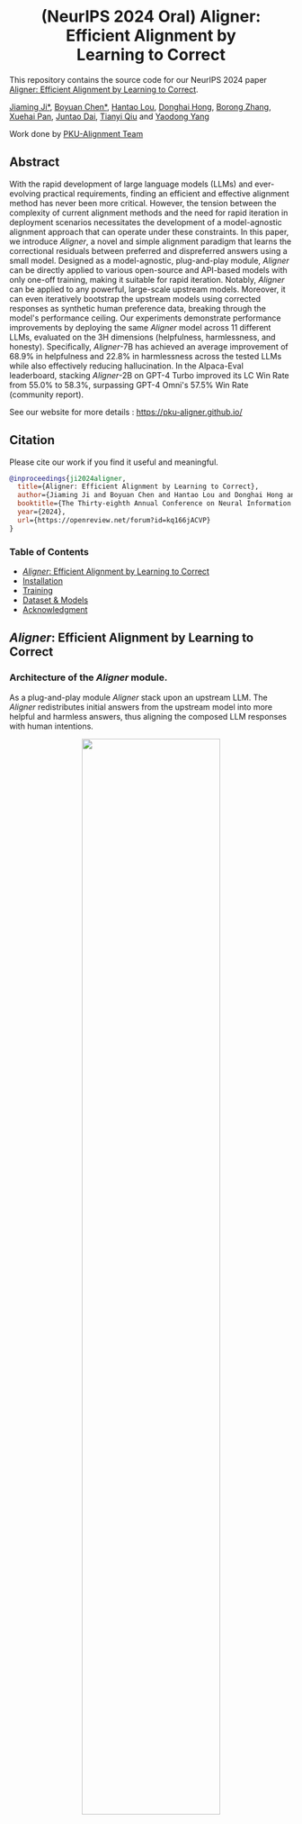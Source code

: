 <h1 align="center">(NeurIPS 2024 Oral) Aligner: Efficient Alignment by <br> Learning to Correct   </h1>

This repository contains the source code for our NeurIPS 2024 paper [Aligner: Efficient Alignment by Learning to Correct](https://arxiv.org/abs/2402.02416).


[Jiaming Ji*](https://jijiaming.com/), [Boyuan Chen*](https://cby-pku.github.io/), [Hantao Lou](https://htlou.github.io/), [Donghai Hong](https://scholar.google.com/citations?user=JQx-_5gAAAAJ), [Borong Zhang](https://github.com/muchvo), [Xuehai Pan](https://github.com/XuehaiPan), [Juntao Dai](https://scholar.google.com/citations?user=eRmX5AsAAAAJ&hl=zh-CN), [Tianyi Qiu](https://tianyiqiu.net/) and [Yaodong Yang](https://www.yangyaodong.com/)

Work done by [PKU-Alignment Team](https://github.com/PKU-Alignment)

## Abstract
With the rapid development of large language models (LLMs) and ever-evolving practical requirements, finding an efficient and effective alignment method has never been more critical. However, the tension between the complexity of current alignment methods and the need for rapid iteration in deployment scenarios necessitates the development of a model-agnostic alignment approach that can operate under these constraints. In this paper, we introduce *Aligner*, a novel and simple alignment paradigm that learns the correctional residuals between preferred and dispreferred answers using a small model.
Designed as a model-agnostic, plug-and-play module, *Aligner* can be directly applied to various open-source and API-based models with only one-off training, making it suitable for rapid iteration.
Notably, *Aligner* can be applied to any powerful, large-scale upstream models. 
Moreover, it can even iteratively bootstrap the upstream models using corrected responses as synthetic human preference data, breaking through the model's performance ceiling.
Our experiments demonstrate performance improvements by deploying the same *Aligner* model across 11 different LLMs, evaluated on the 3H dimensions (helpfulness, harmlessness, and honesty).
Specifically, *Aligner*-7B has achieved an average improvement of 68.9\% in helpfulness and 22.8\% in harmlessness across the tested LLMs while also effectively reducing hallucination.
In the Alpaca-Eval leaderboard, stacking *Aligner*-2B on GPT-4 Turbo improved its LC Win Rate from 55.0\% to 58.3\%, surpassing GPT-4 Omni's 57.5\% Win Rate (community report).

See our website for more details : https://pku-aligner.github.io/

## Citation

Please cite our work if you find it useful and meaningful.

```bibtex
@inproceedings{ji2024aligner,
  title={Aligner: Efficient Alignment by Learning to Correct},
  author={Jiaming Ji and Boyuan Chen and Hantao Lou and Donghai Hong and Borong Zhang and Xuehai Pan and Tianyi Qiu and Juntao Dai and Yaodong Yang},
  booktitle={The Thirty-eighth Annual Conference on Neural Information Processing Systems},
  year={2024},
  url={https://openreview.net/forum?id=kq166jACVP}
}
```

### Table of Contents  <!-- omit in toc -->

- [<em>Aligner</em>: Efficient Alignment by Learning to Correct](#Aligner)
- [Installation](#installation)
- [Training](#training)
- [Dataset & Models](#dataset-models)
- [Acknowledgment](#acknowledgment)


## <em>Aligner</em>: Efficient Alignment by Learning to Correct 

### Architecture of the *Aligner* module.
As a plug-and-play module *Aligner* stack upon an upstream LLM. The *Aligner* redistributes initial answers from the upstream model into more helpful and harmless answers, thus aligning the composed LLM responses with human intentions.

<div align="center">
  <img src="images/main-paradigm.jpg" width="70%"/>
</div>

### Illustration of its behavior in architecture and semantic space.
Like a residual block that adds modifications via a shortcut without altering the base structure, the *Aligner* employs a *copy and correct* method to improve the original answer. 
This analogy highlights the *Aligner*'s dual role in preserving the parameter of the upstream model while enhancing it to align with desired outcomes.

<div align="center">
  <img src="images/semantic_space.png" width="90%"/>
</div>

### Performance of *Aligner* Models
It is shown that *Aligner* achieves significant performances in all the settings. All assessments in this table were conducted based on integrating various models with *Aligner*s to compare with the original models to quantify the percentage increase in the *3H* standard.
When integrated and assessed in conjunction with various upstream models, the *Aligner* requires only a single training session (*i.e.*, the *Aligner* can operate in a zero-shot manner and enhance the performance of all upstream models.)
<div align="center">
  <img src="images/performance.png" width="90%"/>
</div>

### More Details
For more details, please refer to our [website]( https://pku-aligner.github.io/) 

## Installation
Clone the source code from GitHub:

```bash
git clone https://github.com/cby-pku/aligner.git
cd aligner
```

**Native Runner:** Setup a conda environment using [`conda`](https://github.com/conda/conda) / [`mamba`](https://github.com/mamba-org/mamba):

```bash
conda env create --file conda-recipe.yaml  # or `mamba env create --file conda-recipe.yaml`
```

## Training

`aligner` supports a complete pipeline for Aligner <em>residual correction</em> training.

0. Follow the instructions in section [Installation](#installation) to setup the training environment properly.

```bash
conda activate aligner
export WANDB_API_KEY="..."  # your W&B API key here
```

1. Supervised Fine-Tuning (SFT)

```bash
bash scripts/sft-correction.sh \
    --train_datasets <your-correction-dataset> \
    --model_name_or_path <your-model-name-or-checkpoint-path> \
    --output_dir output/sft
```

NOTE: 
1. You may need to update some of the parameters in the script according to your machine setup, such as the number of GPUs for training, the training batch size, etc. 
2. Your dataset format should be consistent with aligner/template-dataset.json
3. For the reproduction of more alignment training methods such as DPO or RLHF, please refer to the [Align-Anything](https://github.com/PKU-Alignment/align-anything) or [Safe-RLHF](https://github.com/PKU-Alignment/safe-rlhf) repository.

## Register a new dataset

You can register a new dataset by following the instructions in the `aligner/training/datasets/raw/correction.py` file.

And you can also design your own user prompt to develop for more specifc *Aligner*s, such as Instruct-*Aligner*.

Notice that the whole system prompt is start with `BEGINNING OF CONVERSATION: `, you can refer to `aligner/training/configs/constants.py` for details.


## Dataset & Models
We have open-sourced a 20K [training dataset](https://huggingface.co/datasets/aligner/aligner-20K) and a [7B Aligner model](https://huggingface.co/aligner/aligner-7b-v1.0). Further dataset and models will come soon.


## Acknowledgment

This repository benefits from [LLaMA](https://ai.facebook.com/blog/large-language-model-llama-meta-ai), [Stanford Alpaca](https://github.com/tatsu-lab/stanford_alpaca), [DeepSpeed](https://github.com/microsoft/DeepSpeed), [DeepSpeed-Chat](https://github.com/microsoft/DeepSpeedExamples/tree/HEAD/applications/DeepSpeed-Chat) and [Safe-RLHF](https://github.com/PKU-Alignment/safe-rlhf).

Thanks for their wonderful works and their efforts to further promote LLM research.
Aligner and its related assets are built and open-sourced with love and respect ❤️.

This work is supported and funded by the Peking University.

<table width="50%" cellspacing="0" cellpadding="0">
  <tr align="center" valign="middle">
    <td width="40%">
      <a href="https://www.ai.pku.edu.cn/">
        <img src="logo/pku-ai.png" width="100%"/>
      </a>
    </td>
  </tr>
</table>

## License

Aligner is released under Apache License 2.0.
